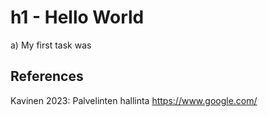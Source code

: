 # h1 - Hello World

a) My first task was

## References

Kavinen 2023: Palvelinten hallinta https://www.google.com/
